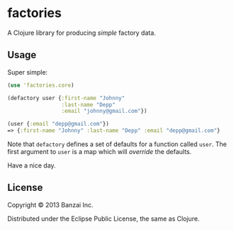 # factories

A Clojure library for producing *simple* factory data.

## Usage

Super simple:

``` clojure
(use 'factories.core)

(defactory user {:first-name "Johnny"
                 :last-name "Depp"
                 :email "johnny@gmail.com"})

(user {:email "depp@gmail.com"})
=> {:first-name "Johnny" :last-name "Depp" :email "depp@gmail.com"}
```

Note that `defactory` defines a set of defaults for a function called `user`. The first argument to `user` is a map which will *override* the defaults.

Have a nice day.

## License

Copyright © 2013 Banzai Inc.

Distributed under the Eclipse Public License, the same as Clojure.
